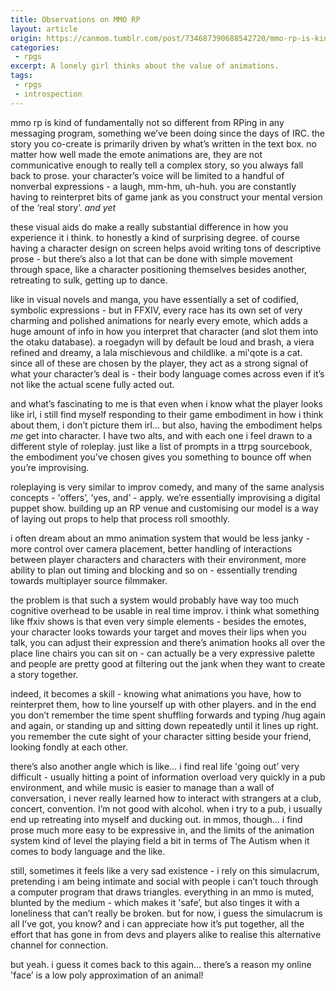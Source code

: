 ```yaml
---
title: Observations on MMO RP
layout: article
origin: https://canmom.tumblr.com/post/734687390688542720/mmo-rp-is-kind-of-fundamentally-not-so-different
categories:
 - rpgs
excerpt: A lonely girl thinks about the value of animations.
tags:
 - rpgs
 - introspection
---
```

mmo rp is kind of fundamentally not so different from RPing in any messaging program, something we’ve been doing since the days of IRC. the story you co-create is primarily driven by what’s written in the text box. no matter how well made the emote animations are, they are not communicative enough to really tell a complex story, so you always fall back to prose. your character’s voice will be limited to a handful of nonverbal expressions - a laugh, mm-hm, uh-huh. you are constantly having to reinterpret bits of game jank as you construct your mental version of the ‘real story’. <em>and yet</em>

these visual aids do make a really substantial difference in how you experience it i think. to honestly a kind of surprising degree. of course having a character design on screen helps avoid writing tons of descriptive prose - but there’s also a lot that can be done with simple movement through space, like a character positioning themselves besides another, retreating to sulk, getting up to dance.

like in visual novels and manga, you have essentially a set of codified, symbolic expressions - but in FFXIV, every race has its own set of very charming and polished animations for nearly every emote, which adds a huge amount of info in how you interpret that character (and slot them into the otaku database). a roegadyn will by default be loud and brash, a viera refined and dreamy, a lala mischievous and childlike. a mi'qote is a cat. since all of these are chosen by the player, they act as a strong signal of what your character’s deal is - their body language comes across even if it’s not like the actual scene fully acted out.

and what’s fascinating to me is that even when i know what the player looks like irl, i still find myself responding to their game embodiment in how i think about them, i don’t picture them irl… but also, having the embodiment helps <em>me</em> get into character. I have two alts, and with each one i feel drawn to a different style of roleplay. just like a list of prompts in a ttrpg sourcebook, the embodiment you’ve chosen gives you something to bounce off when you’re improvising.

roleplaying is very similar to improv comedy, and many of the same analysis concepts - 'offers’, 'yes, and’ - apply. we’re essentially improvising a digital puppet show. building up an RP venue and customising our model is a way of laying out props to help that process roll smoothly.

i often dream about an mmo animation system that would be less janky - more control over camera placement, better handling of interactions between player characters and characters with their environment, more ability to plan out timing and blocking and so on - essentially trending towards multiplayer source filmmaker.

the problem is that such a system would probably have way too much cognitive overhead to be usable in real time improv. i think what something like ffxiv shows is that even very simple elements - besides the emotes, your character looks towards your target and moves their lips when you talk, you can adjust their expression and there’s animation hooks all over the place line chairs you can sit on - can actually be a very expressive palette and people are pretty good at filtering out the jank when they want to create a story together.

indeed, it becomes a skill - knowing what animations you have, how to reinterpret them, how to line yourself up with other players. and in the end you don’t remember the time spent shuffling forwards and typing /hug again and again, or standing up and sitting down repeatedly until it lines up right. you remember the cute sight of your character sitting beside your friend, looking fondly at each other.

there’s also another angle which is like… i find real life 'going out’ very difficult - usually hitting a point of information overload very quickly in a pub environment, and while music is easier to manage than a wall of conversation, i never really learned how to interact with strangers at a club, concert, convention. I’m not good with alcohol. when i try to a pub, i usually end up retreating into myself and ducking out. in mmos, though… i find prose much more easy to be expressive in, and the limits of the animation system kind of level the playing field a bit in terms of The Autism when it comes to body language and the like.

still, sometimes it feels like a very sad existence - i rely on this simulacrum, pretending i am being intimate and social with people i can’t touch through a computer program that draws triangles. everything in an mmo is muted, blunted by the medium - which makes it 'safe’, but also tinges it with a loneliness that can’t really be broken. but for now, i guess the simulacrum is all I’ve got, you know? and i can appreciate how it’s put together, all the effort that has gone in from devs and players alike to realise this alternative channel for connection.

but yeah. i guess it comes back to this again… there’s a reason my online 'face’ is a low poly approximation of an animal!